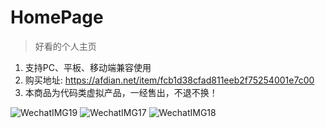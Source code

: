 # HomePage
> 好看的个人主页

1. 支持PC、平板、移动端兼容使用
2. 购买地址: https://afdian.net/item/fcb1d38cfad811eeb2f75254001e7c00
3. 本商品为代码类虚拟产品，一经售出，不退不换！

![WechatIMG19](https://github.com/carolcoral/HomePage/assets/8952687/8f7d1c19-07d7-4702-880d-61e27ad60569)
![WechatIMG17](https://github.com/carolcoral/HomePage/assets/8952687/3db6ca64-8645-406e-abbd-6aba3a53b4ef)
![WechatIMG18](https://github.com/carolcoral/HomePage/assets/8952687/e9545d1e-1de9-476a-bb28-90062c125093)
